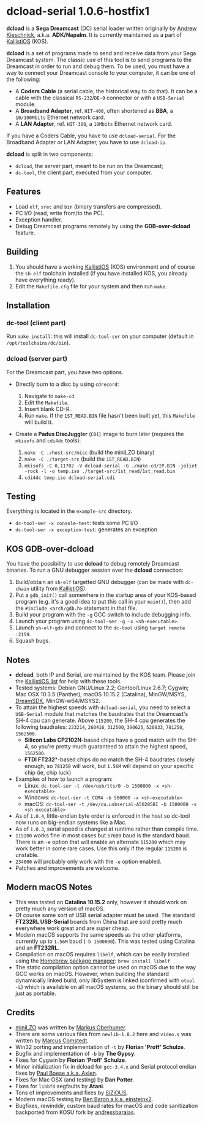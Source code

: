 # dcload-serial 1.0.6-hostfix1

**dcload** is a **Sega Dreamcast** (DC) serial loader written originally by 
[Andrew Kieschnick](http://napalm-x.thegypsy.com/andrewk/dc/), a.k.a.
**ADK/Napalm**. It is currently maintained as a part of 
[KallistiOS](http://gamedev.allusion.net/softprj/kos/) (KOS).

**dcload** is a set of programs made to send and receive data from your Sega
Dreamcast system. The classic use of this tool is to send programs to the
Dreamcast in order to run and debug them. To be used, you must have a way to
connect your Dreamcast console to your computer, it can be one of the following:

* A **Coders Cable** (a serial cable, the historical way to do that). It can be
  a cable with the classical `RS-232`/`DE-9` connector or with a 
  `USB-Serial` module.
* A **Broadband Adapter**, ref. `HIT-400`, often shortened as **BBA**, a 
  `10/100Mbits` Ethernet network card.
* A **LAN Adapter**, ref. `HIT-300`, a `10Mbits` Ethernet network card.

If you have a Coders Cable, you have to use `dcload-serial`. For the Broadband
Adapter or LAN Adapter, you have to use `dcload-ip`.

**dcload** is split in two components:

* `dcload`, the server part, meant to be run on the Dreamcast;
* `dc-tool`, the client part, executed from your computer.

## Features

* Load `elf`, `srec` and `bin` (binary transfers are compressed).
* PC I/O (read, write from/to the PC).
* Exception handler.
* Debug Dreamcast programs remotely by using the **GDB-over-dcload** feature.

## Building

1. You should have a working 
   [KallistiOS](http://gamedev.allusion.net/softprj/kos/) (KOS) environment and
   of course the `sh-elf` toolchain installed (if you have installed KOS, you 
   already have everything ready).
2. Edit the `Makefile.cfg` file for your system and then run `make`.

## Installation

### dc-tool (client part)

Run `make install`: this will install `dc-tool-ser` on your computer (default in
`/opt/toolchains/dc/bin`).

### dcload (server part)

For the Dreamcast part, you have two options.
   
* Directly burn to a disc by using `cdrecord`:
  1. Navigate to `make-cd`.
  2. Edit the `Makefile`.
  3. Insert blank CD-R.
  4. Run `make`. If the `1ST_READ.BIN` file hasn't been built yet, this 
     `Makefile` will build it.
 
* Create a **Padus DiscJuggler** (`CDI`) image to burn later (requires 
  the `mkisofs` and `cdi4dc` tools):
  1. `make -C ./host-src/misc` (build the miniLZO binary)
  2. `make -C ./target-src` (build the `1ST_READ.BIN`)
  3. `mkisofs -C 0,11702 -V dcload-serial -G ./make-cd/IP.BIN -joliet -rock -l -o temp.iso ./target-src/1st_read/1st_read.bin`
  4. `cdi4dc temp.iso dcload-serial.cdi`

## Testing

Everything is located in the `example-src` directory.

* `dc-tool-ser -x console-test`: tests some PC I/O
* `dc-tool-ser -x exception-test`: generates an exception

## KOS GDB-over-dcload

You have the possibility to use **dcload** to debug remotely Dreamcast binaries.
To run a GNU debugger session over the **dcload** connection:

1. Build/obtain an `sh-elf` targetted GNU debugger (can be made with `dc-chain`
   utility from [KallistiOS](http://gamedev.allusion.net/softprj/kos/)).
2. Put a `gdb_init()` call somewhere in the startup area of your
   KOS-based program (e.g. it's a good idea to put this call in your `main()`),
   then add the `#include <arch/gdb.h>` statement in that file.
3. Build your program with the `-g` GCC switch to include debugging info.
4. Launch your program using `dc-tool-ser -g -x <sh-executable>`.
5. Launch `sh-elf-gdb` and connect to the `dc-tool` using `target remote :2159`.
6. Squash bugs.

## Notes

* **dcload**, both IP and Serial, are maintained by the KOS
  team. Please join the [KallistiOS list](http://sf.net/projects/cadcdev/) 
  for help with these tools.
* Tested systems: Debian GNU/Linux 2.2; Gentoo/Linux 2.6.7; Cygwin;
  Mac OSX 10.3.5 (Panther); macOS 10.15.2 (Catalina), MinGW/MSYS, 
  [DreamSDK](https://www.dreamsdk.org), MinGW-w64/MSYS2.
* To attain the highest speeds with `dcload-serial`, you need to select a `USB-Serial` module that matches the baudrates that the Dreamcast's SH-4 cpu can generate. Above `115200`, the SH-4 cpu generates the following baudrates: `223214`, `260416`, `312500`, `390625`, `520833`, `781250`, `1562500`. 
  * **Silicon Labs CP2102N**-based chips have a good match with the SH-4, so you're pretty much guaranteed to attain the highest speed, `1562500`.
  * **FTDI FT232***-based chips do no match the SH-4 baudrates closely enough, so `781250` will work, but `1.56M` will depend on your specific chip (ie, chip luck)
* Examples of how to launch a program:
  * Linux:   `dc-tool-ser -t /dev/usb/tts/0 -b 1500000 -x <sh-executable>`
  * Windows: `dc-tool-ser -t COM4 -b 500000 -x <sh-executable>`
  * macOS:   `dc-tool-ser -t /dev/cu.usbserial-A50285BI -b 1500000 -x <sh-executable>`
* As of `1.0.4`, little-endian byte order is enforced in the host so dc-tool
  now runs on big-endian systems like a Mac.
* As of `1.0.3`, serial speed is changed at runtime rather than compile time. 
* `115200` works fine in most cases but `57600` baud is the standard baud.
  There is an `-e` option that will enable an alternate `115200` which may work
  better in some rare cases. Use this only if the regular `115200` is unstable.
* `234000` will probably only work with the `-e` option enabled.
* Patches and improvements are welcome.

## Modern macOS Notes

* This was tested on **Catalina 10.15.2** only, however it should work on pretty
  much any version of macOS. 
* Of course some sort of USB serial adapter must be used. The standard 
  **FT232RL USB-Serial** boards from China that are sold pretty much everywhere
  work great and are super cheap.
* Modern macOS supports the same speeds as the other platforms, currently 
  up to `1.56M` baud (`-b 1500000`). This was tested using Catalina and an 
  **FT232RL**.
* Compilation on macOS requires `libelf`, which can be easily installed using
  the [Homebrew package manager](https://brew.sh): `brew install libelf`
* The static compilation option cannot be used on macOS due to the way GCC
  works on macOS. However, when building the standard dynamically linked build,
  only libSystem is linked (confirmed with `otool -L`) which is available on
  all macOS systems, so the binary should still be just as portable.

## Credits

* [miniLZO](http://www.oberhumer.com/opensource/lzo/) was written by 
  [Markus Oberhumer](http://www.oberhumer.com/).
* There are some various files from `newlib-1.8.2` here and `video.s` was
  written by [Marcus Comstedt](https://mc.pp.se/dc/).
* Win32 porting and implementation of `-t` by **Florian 'Proff' Schulze**.
* Bugfix and implementation of `-b` by **The Gypsy**.
* Fixes for Cygwin by **Florian 'Proff' Schulze**.
* Minor initialization fix in dcload for `gcc-3.4.x` and Serial protocol endian
  fixes by [Paul Boese a.k.a. Axlen](http://archives.dcemulation.org/www.axlen.com/www.geocities.com/pboese_sbcglobal.net/index.html).
* Fixes for Mac OSX (and testing) by **Dan Potter**.
* Fixes for `libbfd` segfaults by **Atani**.
* Tons of improvements and fixes by [SiZiOUS](https://sizious.com).
* Modern macOS testing by [Ben Baron a.k.a. einsteinx2](https://twitter.com/einsteinx2).
* Bugfixes, rewinddir, custom baud rates for macOS and code sanitization
  backported from KOSU fork by [andressbarajas](https://github.com/andressbarajas).

